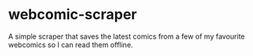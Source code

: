 # webcomic-scraper
A simple scraper that saves the latest comics from a few of my favourite webcomics so I can read them offline.
